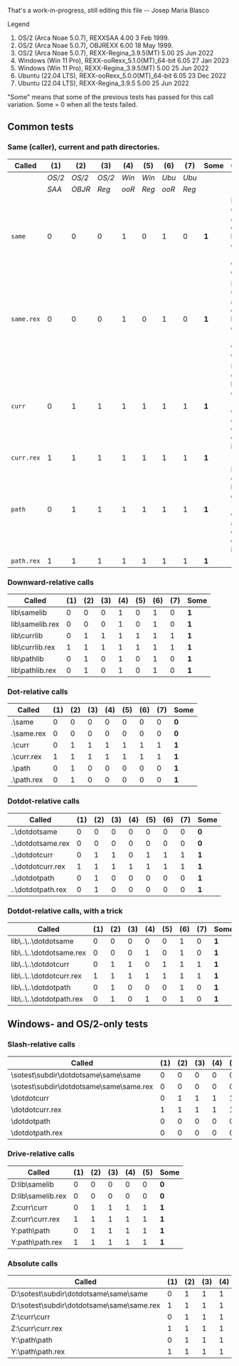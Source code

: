 That's a work-in-progress, still editing this file -- Josep Maria Blasco

Legend

1. OS/2 (Arca Noae 5.0.7), REXXSAA 4.00 3 Feb 1999.
2. OS/2 (Arca Noae 5.0.7), OBJREXX 6.00 18 May 1999.
3. OS/2 (Arca Noae 5.0.7), REXX-Regina_3.9.5(MT) 5.00 25 Jun 2022
4. Windows (Win 11 Pro), REXX-ooRexx_5.1.0(MT)\_64-bit 6.05 27 Jan 2023
5. Windows (Win 11 Pro), REXX-Regina_3.9.5(MT) 5.00 25 Jun 2022
6. Ubuntu (22.04 LTS), REXX-ooRexx_5.0.0(MT)\_64-bit 6.05 23 Dec 2022
7. Ubuntu (22.04 LTS), REXX-Regina_3.9.5 5.00 25 Jun 2022

"Some" means that some of the previous tests has passed for this call variation. Some = 0 when all the tests failed.

## Common tests

### Same (caller), current and path directories.

| Called | (1) | (2) | (3) | (4) | (5) | (6) | (7) | **Some** | Comments |
| ---    | --- | --- | --- | --- | --- | --- | --- | --- | --- |
| | *OS/2* | *OS/2* | *OS/2* | *Win* | *Win* | *Ubu* | *Ubu* |  | |
| | *SAA* | *OBJR* | *Reg* | *ooR* | *Reg* | *ooR* | *Reg* |  | |
| `same` | 0 | 0 | 0 | 1 | 0 | 1 | 0 | **1** | REXXSAA, OBJREXX and Regina do not have the concept of "same" (or caller) directory |
| `same.rex` | 0 | 0 | 0 | 1 | 0 | 1 | 0 | **1** | REXXSAA, OBJREXX and Regina do not have the concept of "same" (or caller) directory |
| `curr` | 0 | 1 | 1 | 1 | 1 | 1 | 1 | **1** | REXXSAA does not have the concept of "same extension", and the default extension is `.cmd` |
| `curr.rex` | 1 | 1 | 1 | 1 | 1 | 1 | 1 | **1** | |
| `path` | 0 | 1 | 1 | 1 | 1 | 1 | 1 | **1** | REXXSAA does not have the concept of "same extension", and the default extension is `.cmd` |
| `path.rex` | 1 | 1 | 1 | 1 | 1 | 1 | 1 | **1** | |

### Downward-relative calls

| Called | (1) | (2) | (3) | (4) | (5) | (6) | (7) | **Some** |
| ---    | --- | --- | --- | --- | --- | --- | --- | --- |
| lib\\samelib | 0 | 0 | 0 | 1 | 0 | 1 | 0 | **1** |
| lib\\samelib.rex | 0 | 0 | 0 | 1 | 0 | 1 | 0 | **1** |
| lib\\currlib | 0 | 1 | 1 | 1 | 1 | 1 | 1 | **1** |
| lib\\currlib.rex | 1 | 1 | 1 | 1 | 1 | 1 | 1 | **1** |
| lib\\pathlib | 0 | 1 | 0 | 1 | 0 | 1 | 0 | **1** |
| lib\\pathlib.rex | 0 | 1 | 0 | 1 | 0 | 1 | 0 | **1** |

### Dot-relative calls

| Called | (1) | (2) | (3) | (4) | (5) | (6) | (7) | **Some** |
| ---    | --- | --- | --- | --- | --- | --- | --- | --- |
| .\\same | 0 | 0 | 0 | 0 | 0 | 0 | 0 | **0** |
| .\\same.rex | 0 | 0 | 0 | 0 | 0 | 0 | 0 | **0** |
| .\\curr | 0 | 1 | 1 | 1 | 1 | 1 | 1 | **1** |
| .\\curr.rex | 1 | 1 | 1 | 1 | 1 | 1 | 1 | **1** |
| .\\path | 0 | 1 | 0 | 0 | 0 | 0 | 0 | **1** |
| .\\path.rex | 0 | 1 | 0 | 0 | 0 | 0 | 0 | **1** |

### Dotdot-relative calls

| Called | (1) | (2) | (3) | (4) | (5) | (6) | (7) | **Some** |
| ---    | --- | --- | --- | --- | --- | --- | --- | --- |
| ..\\dotdotsame | 0 | 0 | 0 | 0 | 0 | 0 | 0 | **0** |
| ..\\dotdotsame.rex | 0 | 0 | 0 | 0 | 0 | 0 | 0 | **0** |
| ..\\dotdotcurr | 0 | 1 | 1 | 0 | 1 | 1 | 1 | **1** |
| ..\\dotdotcurr.rex | 1 | 1 | 1 | 1 | 1 | 1 | 1 | **1** |
| ..\\dotdotpath | 0 | 1 | 0 | 0 | 0 | 0 | 0 | **1** |
| ..\\dotdotpath.rex | 0 | 1 | 0 | 0 | 0 | 0 | 0 | **1** |

### Dotdot-relative calls, with a trick

| Called | (1) | (2) | (3) | (4) | (5) | (6) | (7) | **Some** |
| ---    | --- | --- | --- | --- | --- | --- | --- | --- |
| lib\\..\\..\\dotdotsame | 0 | 0 | 0 | 0 | 0 | 1 | 0 | **1** |
| lib\\..\\..\\dotdotsame.rex | 0 | 0 | 0 | 1 | 0 | 1 | 0 | **1** |
| lib\\..\\..\\dotdotcurr | 0 | 1 | 1 | 0 | 1 | 1 | 1 | **1** |
| lib\\..\\..\\dotdotcurr.rex | 1 | 1 | 1 | 1 | 1 | 1 | 1 | **1** |
| lib\\..\\..\\dotdotpath | 0 | 1 | 0 | 0 | 0 | 1 | 0 | **1** |
| lib\\..\\..\\dotdotpath.rex | 0 | 1 | 0 | 1 | 0 | 1 | 0 | **1** |

## Windows- and OS/2-only tests

### Slash-relative calls

| Called | (1) | (2) | (3) | (4) | (5) |  **Some** |
| ---    | --- | --- | --- | --- | --- | --- |
| \\sotest\\subdir\\dotdotsame\\same\\same | 0 | 0 | 0 | 0 | 0  | **0** |
| \\sotest\\subdir\\dotdotsame\\same\\same.rex | 0 | 0 | 0 | 0 | 0  | **0** |
| \\dotdotcurr | 0 | 1 | 1 | 1 | 1  | **1** |
| \\dotdotcurr.rex | 1 | 1 | 1 | 1 | 1  | **1** |
| \\dotdotpath | 0 | 0 | 0 | 0 | 0 |  **0** |
| \\dotdotpath.rex | 0 | 0 | 0 | 0 | 0  | **0** |

### Drive-relative calls

| Called | (1) | (2) | (3) | (4) | (5) |  **Some** |
| ---    | --- | --- | --- | --- | --- | --- |
| D:lib\\samelib | 0 | 0 | 0 | 0 | 0  | **0** |
| D:lib\\samelib.rex | 0 | 0 | 0 | 0 | 0  | **0** |
| Z:curr\\curr | 0 | 1 | 1 | 1 | 1 |  **1** |
| Z:curr\\curr.rex | 1 | 1 | 1 | 1 | 1  | **1** |
| Y:path\\path | 0 | 1 | 1 | 1 | 1 |  **1** |
| Y:path\\path.rex | 1 | 1 | 1 | 1 | 1 | **1** |

### Absolute calls

| Called | (1) | (2) | (3) | (4) | (5) |  **Some** |
| ---    | --- | --- | --- | --- | --- | --- |
| D:\\sotest\\subdir\\dotdotsame\\same\\same | 0 | 1 | 1 | 1 | 1  | **1** |
| D:\\sotest\\subdir\\dotdotsame\\same\\same.rex | 1 | 1 | 1 | 1 | 1  | **1** |
| Z:\\curr\\curr | 0 | 1 | 1 | 1 | 1 |  **1** |
| Z:\\curr\\curr.rex | 1 | 1 | 1 | 1 | 1 | **1** |
| Y:\\path\\path | 0 | 1 | 1 | 1 | 1 |  **1** |
| Y:\\path\\path.rex | 1 | 1 | 1 | 1 | 1 | **1** |

